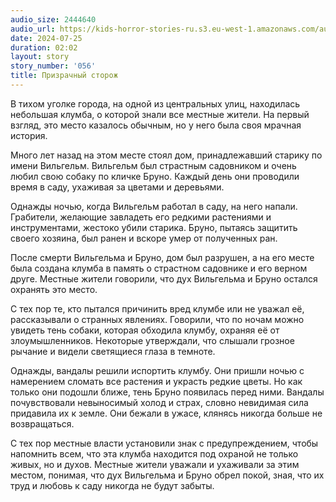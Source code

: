 ```yaml
---
audio_size: 2444640
audio_url: https://kids-horror-stories-ru.s3.eu-west-1.amazonaws.com/audio/056-ghost-guard.mp3
date: 2024-07-25
duration: 02:02
layout: story
story_number: '056'
title: Призрачный сторож
---
```


В тихом уголке города, на одной из центральных улиц, находилась небольшая клумба, о которой знали все местные жители. На первый взгляд, это место казалось обычным, но у него была своя мрачная история.

Много лет назад на этом месте стоял дом, принадлежавший старику по имени Вильгельм. Вильгельм был страстным садовником и очень любил свою собаку по кличке Бруно. Каждый день они проводили время в саду, ухаживая за цветами и деревьями.

Однажды ночью, когда Вильгельм работал в саду, на него напали. Грабители, желающие завладеть его редкими растениями и инструментами, жестоко убили старика. Бруно, пытаясь защитить своего хозяина, был ранен и вскоре умер от полученных ран.

После смерти Вильгельма и Бруно, дом был разрушен, а на его месте была создана клумба в память о страстном садовнике и его верном друге. Местные жители говорили, что дух Вильгельма и Бруно остался охранять это место.

С тех пор те, кто пытался причинить вред клумбе или не уважал её, рассказывали о странных явлениях. Говорили, что по ночам можно увидеть тень собаки, которая обходила клумбу, охраняя её от злоумышленников. Некоторые утверждали, что слышали грозное рычание и видели светящиеся глаза в темноте.

Однажды, вандалы решили испортить клумбу. Они пришли ночью с намерением сломать все растения и украсть редкие цветы. Но как только они подошли ближе, тень Бруно появилась перед ними. Вандалы почувствовали невыносимый холод и страх, словно невидимая сила придавила их к земле. Они бежали в ужасе, клянясь никогда больше не возвращаться.

С тех пор местные власти установили знак с предупреждением, чтобы напомнить всем, что эта клумба находится под охраной не только живых, но и духов. Местные жители уважали и ухаживали за этим местом, понимая, что дух Вильгельма и Бруно обрел покой, зная, что их труд и любовь к саду никогда не будут забыты.